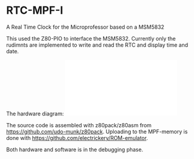 # RTC-MPF-I
A Real Time Clock for the Microprofessor based on a MSM5832

This used the Z80-PIO to interface the MSM5832. Currently only the 
rudimnts are implemented to write and read the RTC and display time
and date.

The hardware diagram:
![Schema of the RTC board](./RTC_MPF.sch.pdf)

The source code is assembled with z80pack/z80asm from 
https://github.com/udo-munk/z80pack. Uploading to the 
MPF-memory is done with https://github.com/electrickery/ROM-emulator.

Both hardware and software is in the debugging phase.
